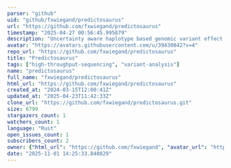 ```yaml
---
parser: "github"
uid: "github/fxwiegand/predictosaurus"
url: "https://github.com/fxwiegand/predictosaurus"
timestamp: "2025-04-27 00:56:45.995879"
description: "Uncertainty aware haplotype based genomic variant effect prediction"
avatar: "https://avatars.githubusercontent.com/u/39430842?v=4"
repo_url: "https://github.com/fxwiegand/predictosaurus"
title: "Predictosaurus"
tags: ["high-throughput-sequencing", "variant-analysis"]
name: "predictosaurus"
full_name: "fxwiegand/predictosaurus"
html_url: "https://github.com/fxwiegand/predictosaurus"
created_at: "2024-03-15T12:00:41Z"
updated_at: "2025-04-23T11:42:33Z"
clone_url: "https://github.com/fxwiegand/predictosaurus.git"
size: 6799
stargazers_count: 1
watchers_count: 1
language: "Rust"
open_issues_count: 1
subscribers_count: 2
owner: {"html_url": "https://github.com/fxwiegand", "avatar_url": "https://avatars.githubusercontent.com/u/39430842?v=4", "login": "fxwiegand", "type": "User"}
date: "2025-11-01 14:25:33.840829"
---
```

